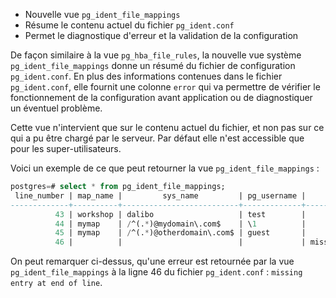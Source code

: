 <!--                                                                                                                                                                                          
Les commits sur ce sujet sont :                                                                                                                                                               

* https://git.postgresql.org/gitweb/?p=postgresql.git;a=commit;h=a2c84990bea7beadb599d02328190e2a763dcb86
                                                                                                                                                                                            
Discussion                                                                                                                                                                                    

* https://gitlab.dalibo.info/formation/workshops/-/issues/159                                                                                                                                                                                              
-->

<div class="slide-content">                                                                                                                                                                   

* Nouvelle vue `pg_ident_file_mappings`
* Résume le contenu actuel du fichier `pg_ident.conf`
* Permet le diagnostique d'erreur et la validation de la configuration

</div>

<div class="notes">

De façon similaire à la vue `pg_hba_file_rules`, la nouvelle vue système `pg_ident_file_mappings` donne 
un résumé du fichier de configuration `pg_ident.conf`. En plus des informations contenues dans le fichier 
`pg_ident.conf`, elle fournit une colonne `error` qui va permettre de vérifier le fonctionnement de la 
configuration avant application ou de diagnostiquer un éventuel problème.

Cette vue n'intervient que sur le contenu actuel du fichier, et non pas sur ce qui a pu être chargé par 
le serveur. Par défaut elle n'est accessible que pour les super-utilisateurs.

Voici un exemple de ce que peut retourner la vue `pg_ident_file_mappings` :

```sql
postgres=# select * from pg_ident_file_mappings;
 line_number | map_name |         sys_name         | pg_username |            error             
-------------+----------+--------------------------+-------------+------------------------------
          43 | workshop | dalibo                   | test        | 
          44 | mymap    | /^(.*)@mydomain\.com$    | \1          | 
          45 | mymap    | /^(.*)@otherdomain\.com$ | guest       | 
          46 |          |                          |             | missing entry at end of line
```

On peut remarquer ci-dessus, qu'une erreur est retournée par la vue `pg_ident_file_mappings` à la 
ligne 46 du fichier `pg_ident.conf` : `missing entry at end of line`. 

</div>
